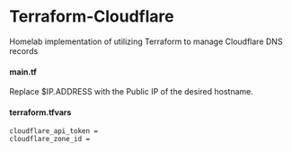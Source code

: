 # Terraform-Cloudflare
Homelab implementation of utilizing Terraform to manage Cloudflare DNS records 

#### main.tf
Replace $IP.ADDRESS with the Public IP of the desired hostname.

#### terraform.tfvars
```
cloudflare_api_token =
cloudflare_zone_id =
```
